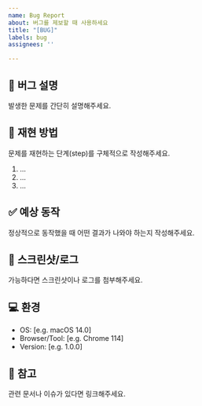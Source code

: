 ```yaml
---
name: Bug Report
about: 버그를 제보할 때 사용하세요
title: "[BUG]"
labels: bug
assignees: ''

---
```


## 🐞 버그 설명
발생한 문제를 간단히 설명해주세요.

## 🔄 재현 방법
문제를 재현하는 단계(step)를 구체적으로 작성해주세요.
1. ...
2. ...
3. ...

## ✅ 예상 동작
정상적으로 동작했을 때 어떤 결과가 나와야 하는지 작성해주세요.

## 📸 스크린샷/로그
가능하다면 스크린샷이나 로그를 첨부해주세요.

## 💻 환경
- OS: [e.g. macOS 14.0]
- Browser/Tool: [e.g. Chrome 114]
- Version: [e.g. 1.0.0]

## 🔗 참고
관련 문서나 이슈가 있다면 링크해주세요.
